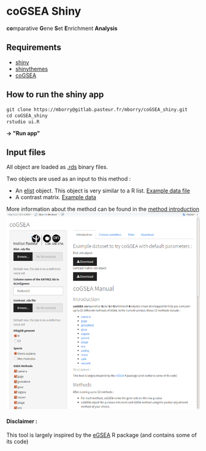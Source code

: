 # coGSEA Shiny

**co**mparative **G**ene **S**et **E**nrichment **Analysis**

## Requirements

- [shiny](https://cran.r-project.org/web/packages/shiny/index.html)      
- [shinythemes](https://cran.r-project.org/web/packages/shinythemes/index.html)
- [coGSEA](https://gitlab.pasteur.fr/mborry/coGSEA)

## How to run the shiny app

```
git clone https://mborry@gitlab.pasteur.fr/mborry/coGSEA_shiny.git
cd coGSEA_shiny
rstudio ui.R
```
**-> "Run app"**

## Input files

All object are loaded as [.rds](https://stat.ethz.ch/R-manual/R-devel/library/base/html/readRDS.html) binary files.  

Two objects are used as an input to this method :   

- An [elist](http://web.mit.edu/~r/current/arch/i386_linux26/lib/R/library/limma/html/EList.html) object. This object is very similar to a R list. [Example data file](./exampleData/elist.rds)
- A contrast matrix. [Example data](./exampleData/contrast.rds)

More information about the method can be found in the [method introduction](./intro.md)
![](./images/screenshot.png)

#### Disclaimer :
This tool is largely inspired by the [eGSEA](http://bioconductor.org/packages/release/bioc/html/EGSEA.html) R package (and contains some of its code)
